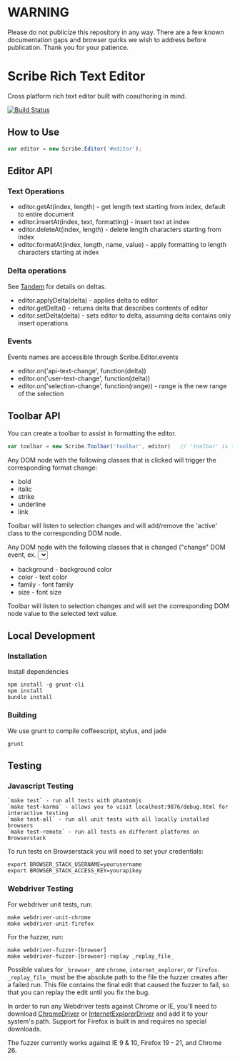 WARNING
===

Please do not publicize this repository in any way. There are a few known documentation gaps and browser quirks we wish to address before publication. Thank you for your patience.


Scribe Rich Text Editor
===

Cross platform rich text editor built with coauthoring in mind. 

[![Build Status](https://secure.travis-ci.org/stypi/scribe.png?branch=master)](http://travis-ci.org/stypi/scribe)


How to Use
---

```javascript
var editor = new Scribe.Editor('#editor');
```


Editor API
---

### Text Operations

- editor.getAt(index, length) - get length text starting from index, default to entire document
- editor.insertAt(index, text, formatting) - insert text at index
- editor.deleteAt(index, length) - delete length characters starting from index
- editor.formatAt(index, length, name, value) - apply formatting to length characters starting at index

### Delta operations

See [Tandem](https://github.com/stypi/tandem) for details on deltas.

- editor.applyDelta(delta) - applies delta to editor
- editor.getDelta() - returns delta that describes contents of editor
- editor.setDelta(delta) - sets editor to delta, assuming delta contains only insert operations

### Events

Events names are accessible through Scribe.Editor.events

- editor.on('api-text-change', function(delta))
- editor.on('user-text-change', function(delta))
- editor.on('selection-change', function(range)) - range is the new range of the selection


Toolbar API
---

You can create a toolbar to assist in formatting the editor.

```javascript
var toolbar = new Scribe.Toolbar('toolbar', editor)   // 'toolbar' is the id of dom container
```

Any DOM node with the following classes that is clicked will trigger the corresponding format change:

- bold
- italic
- strike
- underline
- link

Toolbar will listen to selection changes and will add/remove the 'active' class to the corresponding DOM node.

Any DOM node with the following classes that is changed ("change" DOM event, ex. <select>) will trigger the corresponding format change:

- background - background color
- color - text color
- family - font family
- size - font size

Toolbar will listen to selection changes and will set the corresponding DOM node value to the selected text value.


Local Development
---

### Installation

Install dependencies

    npm install -g grunt-cli
    npm install
    bundle install

### Building

We use grunt to compile coffeescript, stylus, and jade

    grunt


Testing
---

### Javascript Testing

    `make test` - run all tests with phantomjs
    `make test-karma` - allows you to visit localhost:9876/debug.html for interactive testing
    `make test-all` - run all unit tests with all locally installed browsers
    `make test-remote` - run all tests on different platforms on Browserstack

To run tests on Browserstack you will need to set your credentials:

    export BROWSER_STACK_USERNAME=yourusername
    export BROWSER_STACK_ACCESS_KEY=yourapikey

### Webdriver Testing

For webdriver unit tests, run:
    
    make webdriver-unit-chrome
    make webdriver-unit-firefox
    
For the fuzzer, run:

    make webdriver-fuzzer-[browser]
    make webdriver-fuzzer-[browser]-replay _replay_file_

Possible values for ```_browser_``` are ```chrome```, ```internet_explorer```, or ```firefox```.
```_replay_file_``` must be the absolute path to the file the fuzzer creates after a failed run.
This file contains the final edit that caused the fuzzer to fail, so that you can replay the edit until you fix the bug.

In order to run any Webdriver tests against Chrome or IE, you'll need to download 
[ChromeDriver](https://code.google.com/p/chromedriver/downloads/list) or
[InternetExplorerDriver](https://code.google.com/p/selenium/downloads/list) and add it to your system's path. 
Support for Firefox is built in and requires no special downloads.

The fuzzer currently works against IE 9 & 10, Firefox 19 - 21, and Chrome 26.

